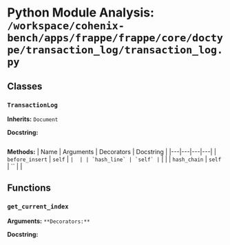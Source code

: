# Python Module Analysis: `/workspace/cohenix-bench/apps/frappe/frappe/core/doctype/transaction_log/transaction_log.py`

## Classes

### `TransactionLog`
**Inherits:** `Document`


**Docstring:**
```

```

**Methods:**
| Name | Arguments | Decorators | Docstring |
|---|---|---|---|
| `before_insert` | `self` | `` |  |
| `hash_line` | `self` | `` |  |
| `hash_chain` | `self` | `` |  |





## Functions

### `get_current_index`
**Arguments:** ``
**Decorators:** ``

**Docstring:**
```

```

